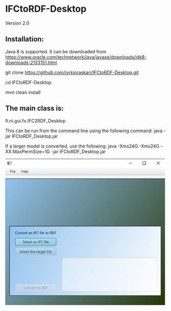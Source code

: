 # IFCtoRDF-Desktop
Version 2.0

## Installation: 
Java 8 is supported. It can be downloaded from https://www.oracle.com/technetwork/java/javase/downloads/jdk8-downloads-2133151.html




git clone https://github.com/jyrkioraskari/IFCtoRDF-Desktop.git

cd IFCtoRDF-Desktop

mvn clean install


## The main class is:

fi.ni.gui.fx.IFC2RDF_Desktop

This can  be run from the command line using the following command:
java -jar IFCtoRDF_Desktop.jar

If a larger model is converted, use the following:
java -Xms24G -Xmx24G -XX:MaxPermSize=1G  -jar IFCtoRDF_Desktop.jar 

![GitHub Logo](/fi.ni.ifc-rdf-desktop/src/main/resources/screen.png)

